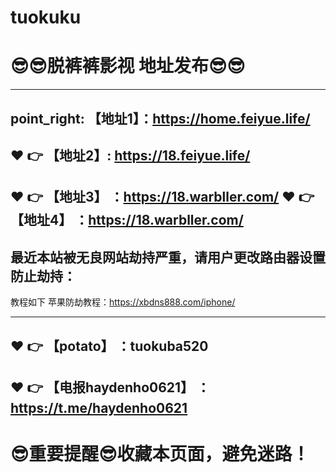 # tuokuku
:sunglasses::sunglasses:脱裤裤影视 地址发布:sunglasses::sunglasses:
==
------
point_right: 【地址1】：https://home.feiyue.life/
------
:heart: :point_right: 【地址2】: https://18.feiyue.life/
-----
:heart: :point_right: 【地址3】 ：https://18.warbller.com/
:heart: :point_right: 【地址4】 ：https://18.warbller.com/
------

最近本站被无良网站劫持严重，请用户更改路由器设置防止劫持：
------

教程如下 苹果防劫教程：https://xbdns888.com/iphone/

------
:heart: :point_right: 【potato】 ：tuokuba520
------

:heart: :point_right: 【电报haydenho0621】 ：https://t.me/haydenho0621
------
:sunglasses:重要提醒:sunglasses:收藏本页面，避免迷路！
==
